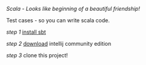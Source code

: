 *Scala - Looks like beginning of a beautiful friendship!*

Test cases - so you can write scala code.

*step 1*
[install sbt](https://www.scala-sbt.org/0.13/docs/Setup.html)

*step 2*
[download](https://www.jetbrains.com/idea/download) intellij community edition

*step 3*
clone this project!
